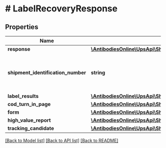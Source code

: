 # # LabelRecoveryResponse

## Properties

Name | Type | Description | Notes
------------ | ------------- | ------------- | -------------
**response** | [**\AntibodiesOnline\UpsApi\Shipping\LabelRecoveryResponseResponse**](LabelRecoveryResponseResponse.md) |  |
**shipment_identification_number** | **string** | Tracking number of the leading package in the shipment | [optional]
**label_results** | [**\AntibodiesOnline\UpsApi\Shipping\LabelRecoveryResponseLabelResults1**](LabelRecoveryResponseLabelResults1.md) |  |
**cod_turn_in_page** | [**\AntibodiesOnline\UpsApi\Shipping\LabelRecoveryResponseCODTurnInPage**](LabelRecoveryResponseCODTurnInPage.md) |  | [optional]
**form** | [**\AntibodiesOnline\UpsApi\Shipping\LabelRecoveryResponseForm**](LabelRecoveryResponseForm.md) |  | [optional]
**high_value_report** | [**\AntibodiesOnline\UpsApi\Shipping\LabelRecoveryResponseHighValueReport**](LabelRecoveryResponseHighValueReport.md) |  | [optional]
**tracking_candidate** | [**\AntibodiesOnline\UpsApi\Shipping\LabelRecoveryResponseTrackingCandidate1**](LabelRecoveryResponseTrackingCandidate1.md) |  | [optional]

[[Back to Model list]](../../README.md#models) [[Back to API list]](../../README.md#endpoints) [[Back to README]](../../README.md)
